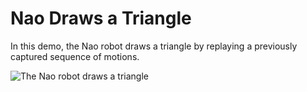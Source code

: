 # Nao Draws a Triangle

In this demo, the Nao robot draws a triangle by replaying a previously captured
sequence of motions.

![The Nao robot draws a triangle](nao_draws_triangle.gif)
